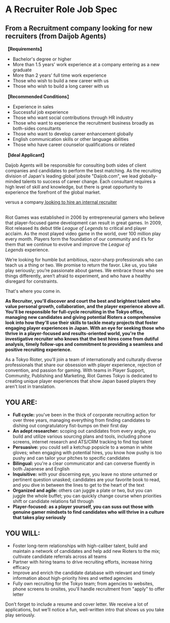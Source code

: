 
# A Recruiter Role Job Spec 
## From a Recruitment company looking for new recruiters (from Daijob Agents)

<p>
  <strong>【Requirements】</strong>&nbsp;
</p>
<ul>
  <li>Bachelor's degree or higher&nbsp;</li>
  <li>
    More than 1.5 years' work experience at a company entering as a new graduate&nbsp;
  </li>
  <li>More than 2 years' full time work experience&nbsp;</li>
  <li>Those who wish to build a new career with us</li>
  <li>Those who wish to build a long career with us</li>
</ul>
<p>
  <strong>【Recommended Conditions</strong>】&nbsp;
</p>
<ul>
  <li>Experience in sales</li>
  <li>Successful job experience</li>
  <li>
    Those who want social contributions through HR industry&nbsp;
  </li>
  <li>
    Those who want to experience the recruitment business broadly as both-sides
    consultants&nbsp;
  </li>
  <li>Those who want to develop career enhancement globally&nbsp;</li>
  <li>
    English communication skills or other language abilities&nbsp;
  </li>
  <li>Those who have career counselor qualifications or related</li>
</ul>
<p>
  <strong>【Ideal Applicant】</strong>
</p>
<p>
  Daijob Agents will be responsible for consulting both sides of client companies
  and candidates to perform the best matching. As the recruiting division of Japan's
  leading global jobsite "Daijob.com", we lead globally-minded talents to success
  of career change. Each consultant requires a high level of skill and knowledge,
  but there is great opportunity to experience the forefront of the global market.
</p>
<p>
  versus a company<a href="http://www.riotgames.com/careers/147477"> looking to hire an internal recruiter</a><br>
  <br>
</p>
<p>
  Riot Games was established in 2006 by entrepreneurial gamers who believe that
  player-focused game development can result in great games. In 2009, Riot released
  its debut title&nbsp;<em>League of Legends</em>&nbsp;to critical and player acclaim.
  As the most played video game in the world, over 100 million play every month.
  Players form the foundation of our community and it’s for them that we continue
  to evolve and improve the&nbsp;<em>League of Legends</em>&nbsp;experience.
</p>
<p>
  We’re looking for humble but ambitious, razor-sharp professionals who can teach
  us a thing or two. We promise to return the favor. Like us, you take play seriously;
  you’re passionate about games. We embrace those who see things differently, aren’t
  afraid to experiment, and who have a healthy disregard for constraints.
</p>
<p>That's where you come in.</p>
<p>
  <strong>As Recruiter, you'll discover and court the best and brightest talent who value personal growth, collaboration, and the player experience above all. You'll be responsible for full-cycle recruiting in the Tokyo office, managing new candidates and giving potential Rioters a comprehensive look into how they'll use their skills to tackle meaty projects that foster engaging player experiences in Japan. With an eye for seeking those who thrive in a player-focused and results-oriented world, you're the investigative recruiter who knows that the best hires come from dutiful analysis, timely follow-ups and commitment to providing a seamless and positive recruiting experience.</strong>
</p>
<p>
  As a Tokyo Rioter, you'll join a team of internationally and culturally diverse
  professionals that share our obsession with player experience, rejection of convention,
  and passion for gaming. With teams in Player Support, Community, Publishing and
  Marketing, Riot Games Tokyo is dedicated to creating unique player experiences
  that show Japan based players they aren't lost in translation.
</p>
<h2>YOU ARE:</h2>
<ul>
  <li>
    <strong>Full cycle:</strong> you've been in the thick of corporate recruiting
    action for over three years, managing everything from finding candidates
    to dishing out congratulatory fist-bumps on their first day
  </li>
  <li>
    <strong>An adept researcher:</strong> scoping out candidates from every angle,
    you build and utilize various sourcing plans and tools, including phone screens,
    internet research and ATS/CRM tracking to find top talent
  </li>
  <li>
    <strong>Persuasive:</strong> you could sell a ketchup popsicle to a woman
    in white gloves; when engaging with potential hires, you know how pushy is
    too pushy and can tailor your pitches to specific candidates
  </li>
  <li>
    <strong>Bilingual:</strong> you're a clear communicator and can converse
    fluently in both Japanese and English
  </li>
  <li>
    <strong>Inquisitive:</strong> with your discerning eye, you leave no stone
    unturned or pertinent question unasked; candidates are your favorite book
    to read, and you dive in between the lines to get to the heart of the text
  </li>
  <li>
    <strong>Organized and agile:</strong> others can juggle a plate or two, but
    you can juggle the whole buffet; you can quickly change course when priorities
    shift or candidate relations fall through
  </li>
  <li>
    <strong>Player-focused: as a player yourself, you can suss out those with genuine gamer mindsets to find candidates who will thrive in a culture that takes play seriously</strong>
  </li>
</ul>
<h2>YOU WILL:</h2>
<ul>
  <li>
    Foster long-term relationships with high-caliber talent, build and maintain
    a network of candidates and help add new Rioters to the mix; cultivate candidate
    referrals across all teams
  </li>
  <li>
    Partner with hiring teams to drive recruiting efforts, increase hiring efficacy
  </li>
  <li>
    Improve and enrich the candidate database with relevant and timely information
    about high-priority hires and vetted agencies
  </li>
  <li>
    Fully own recruiting for the Tokyo team; from agencies to websites, phone
    screens to onsites, you'll handle recruitment from "apply" to offer letter
  </li>
</ul>
<p>
  Don’t forget to include a resume and cover letter. We receive a lot of applications,
  but we’ll notice a fun, well-written intro that shows us you take play seriously.&nbsp;
</p>
